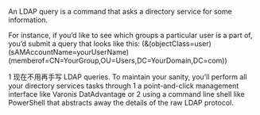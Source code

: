

An LDAP query is a command that asks a directory service for some information. 

For instance, if you’d like to see which groups a particular user is a part of, you’d submit a query that looks like this:
	(&(objectClass=user)(sAMAccountName=yourUserName)
	(memberof=CN=YourGroup,OU=Users,DC=YourDomain,DC=com))
	
1 现在不用再手写  LDAP queries.
To maintain your sanity, you’ll perform all your directory services tasks through 
1 a point-and-click management interface like Varonis DatAdvantage or 
2 using a command line shell like PowerShell that abstracts away the details of the raw LDAP protocol.


